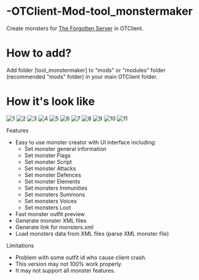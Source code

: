 # -OTClient-Mod-tool_monstermaker
Create monsters for [The Forgotten Server](https://github.com/otland/forgottenserver) in OTClient.

# How to add?
Add folder [tool_monstermaker] to "mods" or "modules" folder (recommended "mods" folder) in your main OTClient folder.

# How it's look like
![1](https://dl.getdropbox.com/s/rvyadhy57nurzm5/tools_monstermaker_1.png)
![2](https://dl.getdropbox.com/s/v2wnqf55z1dw1w5/tools_monstermaker_2.png)
![3](https://dl.getdropbox.com/s/28ckmf72h8h6k9y/tools_monstermaker_3.png)
![4](https://dl.getdropbox.com/s/b4lm8kf3wqgk2rc/tools_monstermaker_4.png)
![5](https://dl.getdropbox.com/s/ufmcuxe2erywzcw/tools_monstermaker_5.png)
![6](https://dl.getdropbox.com/s/w7pgutlfzy7fvpy/tools_monstermaker_6.png)
![7](https://dl.getdropbox.com/s/ijw7zc1go1pi3gb/tools_monstermaker_7.png)
![8](https://dl.getdropbox.com/s/z2ezxakxa0y5ghw/tools_monstermaker_8.png)
![9](https://dl.getdropbox.com/s/rzvn3klivdp2b1u/tools_monstermaker_9.png)
![10](https://dl.getdropbox.com/s/5eqmp2x46gol50f/tools_monstermaker_10.png)
![11](https://dl.getdropbox.com/s/n9cpwoa8bmo947i/tools_monstermaker_11.png)

Features
* Easy to use monster creator with UI interface including:
  * Set monster general information
  * Set monster Flags
  * Set monster Script
  * Set monster Attacks
  * Set monster Defences
  * Set monster Elements
  * Set monsters Immunities
  * Set monsters Summons
  * Set monsters Voices
  * Set monsters Loot
* Fast monster outfit preview
* Generate monster XML files
* Generate link for monsters.xml
* Load monsters data from XML files (parse XML monster file)

Limitations
* Problem with some outfit id who cause client crash.
* This version may not 100% work properly.
* It may not support all monster features.
